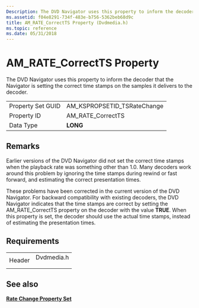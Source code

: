 ```yaml
---
Description: The DVD Navigator uses this property to inform the decoder that the Navigator is setting the correct time stamps on the samples it delivers to the decoder.
ms.assetid: f04e8291-734f-483e-b756-5362beb68d9c
title: AM_RATE_CorrectTS Property (Dvdmedia.h)
ms.topic: reference
ms.date: 05/31/2018
---
```


# AM\_RATE\_CorrectTS Property

The DVD Navigator uses this property to inform the decoder that the Navigator is setting the correct time stamps on the samples it delivers to the decoder.



|                   |                               |
|-------------------|-------------------------------|
| Property Set GUID | AM\_KSPROPSETID\_TSRateChange |
| Property ID       | AM\_RATE\_CorrectTS           |
| Data Type         | **LONG**                      |



 

## Remarks

Earlier versions of the DVD Navigator did not set the correct time stamps when the playback rate was something other than 1.0. Many decoders work around this problem by ignoring the time stamps during rewind or fast forward, and estimating the correct presentation times.

These problems have been corrected in the current version of the DVD Navigator. For backward compatibility with existing decoders, the DVD Navigator indicates that the time stamps are correct by setting the AM\_RATE\_CorrectTS property on the decoder with the value **TRUE**. When this property is set, the decoder should use the actual time stamps, instead of estimating the presentation times.

## Requirements



|                   |                                                                                       |
|-------------------|---------------------------------------------------------------------------------------|
| Header<br/> | <dl> <dt>Dvdmedia.h</dt> </dl> |



## See also

<dl> <dt>

[**Rate Change Property Set**](rate-change-property-set.md)
</dt> </dl>

 

 




